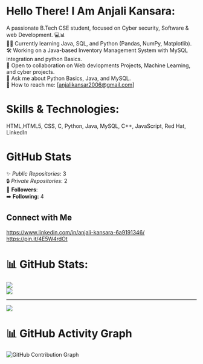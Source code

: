 # Hello There! I Am Anjali Kansara:
A passionate B.Tech CSE student, focused on Cyber security, Software & web Development. 💻📊<br/>
🧑‍💻 Currently learning Java, SQL, and Python (Pandas, NumPy, Matplotlib).<br/>
🛠️ Working on a Java-based Inventory Management System with MySQL integration and python Basics.<br/>
🤝 Open to collaboration on Web devlopments Projects, Machine Learning, and cyber projects.<br/>
💬 Ask me about Python Basics, Java, and MySQL.<br/>
📧 How to reach me: [anjalikansar2006@gmail.com]

# Skills & Technologies:
HTML,HTML5, CSS, C, Python, Java, MySQL, C++, JavaScript, Red Hat, LinkedIn

# GitHub Stats

✨ *Public Repositories*: 3 <br/>
🔒 *Private Repositories*: 2 <br/>
👥 **Followers**:  <br/>
➡️ **Following**: 4

## Connect with Me

https://www.linkedin.com/in/anjali-kansara-6a9191346/<br/>
https://pin.it/4E5W4rdOt

# 📊 GitHub Stats:
![](https://github-readme-streak-stats.herokuapp.com/?user=Anjali&theme=dark&hide_border=false)<br/>
![](https://github-readme-stats.vercel.app/api/top-langs/?username=Anjali&theme=dark&hide_border=false&include_all_commits=true&count_private=false&layout=compact)

---
[![](https://visitcount.itsvg.in/api?id=Anjali&icon=0&color=11)](https://visitcount.itsvg.in)

# 📊 GitHub Activity Graph

![GitHub Contribution Graph](https://github-readme-activity-graph.vercel.app/graph?username=Anjali-2106&theme=github-dark)

